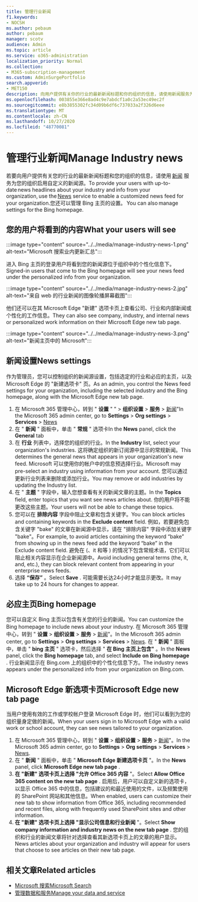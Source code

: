 ```yaml
---
title: 管理行业新闻
f1.keywords:
- NOCSH
ms.author: pebaum
author: pebaum
manager: scotv
audience: Admin
ms.topic: article
ms.service: o365-administration
localization_priority: Normal
ms.collection:
- M365-subscription-management
ms.custom: AdminSurgePortfolio
search.appverid:
- MET150
description: 向用户提供有关你的行业的最新新闻标题和你的组织的信息，请使用新闻服务为你的组织启用自定义的新闻源。
ms.openlocfilehash: 003855e366e8ad4c9e7abdcf1a0c2a53ec49ec2f
ms.sourcegitcommit: e8b3855302fc34d09b6df6c737033a2f326d6eee
ms.translationtype: MT
ms.contentlocale: zh-CN
ms.lasthandoff: 10/27/2020
ms.locfileid: "48770081"
---
```

# <a name="manage-industry-news"></a><span data-ttu-id="74ebb-103">管理行业新闻</span><span class="sxs-lookup"><span data-stu-id="74ebb-103">Manage Industry news</span></span>

<span data-ttu-id="74ebb-104">若要向用户提供有关您的行业的最新新闻标题和您的组织的信息，请使用 [新闻](https://admin.microsoft.com/adminportal/home?#/Settings/Services/:/Settings/L1/BingNews) 服务为您的组织启用自定义的新闻源。</span><span class="sxs-lookup"><span data-stu-id="74ebb-104">To provide your users with up-to-date news headlines about your industry and info from your organization, use the [News](https://admin.microsoft.com/adminportal/home?#/Settings/Services/:/Settings/L1/BingNews) service to enable a customized news feed for your organization.</span></span><span data-ttu-id="74ebb-105">您还可以管理 Bing 主页的设置。</span><span class="sxs-lookup"><span data-stu-id="74ebb-105"> You can also manage settings for the Bing homepage.</span></span>

## <a name="what-your-users-will-see"></a><span data-ttu-id="74ebb-106">您的用户将看到的内容</span><span class="sxs-lookup"><span data-stu-id="74ebb-106">What your users will see</span></span>

:::image type="content" source="../../media/manage-industry-news-1.png" alt-text="Microsoft 搜索业内更新汇总":::
 
<span data-ttu-id="74ebb-108">进入 Bing 主页的登录用户将看到您的新闻源位于组织中的个性化信息下。</span><span class="sxs-lookup"><span data-stu-id="74ebb-108">Signed-in users that come to the Bing homepage will see your news feed under the personalized info from your organization.</span></span>

:::image type="content" source="../../media/manage-industry-news-2.jpg" alt-text="来自 web 的行业新闻的图像轮播屏幕截图":::

<span data-ttu-id="74ebb-110">他们还可以在其 Microsoft Edge "新建" 选项卡页上查看公司、行业和内部新闻或个性化的工作信息。</span><span class="sxs-lookup"><span data-stu-id="74ebb-110">They can also see company, industry, and internal news or personalized work information on their Microsoft Edge new tab page.</span></span> 

:::image type="content" source="../../media/manage-industry-news-3.png" alt-text="新闻主页中的 Microsoft":::

## <a name="news-settings"></a><span data-ttu-id="74ebb-112">新闻设置</span><span class="sxs-lookup"><span data-stu-id="74ebb-112">News settings</span></span>

<span data-ttu-id="74ebb-113">作为管理员，您可以控制组织的新闻源设置，包括选定的行业和必应的主页，以及 Microsoft Edge 的 "新建选项卡" 页。</span><span class="sxs-lookup"><span data-stu-id="74ebb-113">As an admin, you control the News feed settings for your organization, including the selected industry and the Bing homepage, along with the Microsoft Edge new tab page.</span></span>



1. <span data-ttu-id="74ebb-114">在 Microsoft 365 管理中心，转到 " **设置** " "  >  **组织设置**  >  **服务**  >  [新闻](https://admin.microsoft.com/adminportal/home?#/Settings/Services/:/Settings/L1/BingNews)"</span><span class="sxs-lookup"><span data-stu-id="74ebb-114">In the Microsoft 365 admin center, go to **Settings** > **Org settings** > **Services** > [News](https://admin.microsoft.com/adminportal/home?#/Settings/Services/:/Settings/L1/BingNews)</span></span>
2. <span data-ttu-id="74ebb-115">在 " **新闻** " 面板中，单击 " **常规** " 选项卡</span><span class="sxs-lookup"><span data-stu-id="74ebb-115">In the **News** panel, click the **General** tab</span></span>
3. <span data-ttu-id="74ebb-116">在 **行业** 列表中，选择您的组织的行业。</span><span class="sxs-lookup"><span data-stu-id="74ebb-116">In the **Industry** list, select your organization's industries.</span></span> <span data-ttu-id="74ebb-117">这将确定组织的新订阅源中显示的常规新闻。</span><span class="sxs-lookup"><span data-stu-id="74ebb-117">This determines the general news that appears in your organization's new feed.</span></span> <span data-ttu-id="74ebb-118">Microsoft 可以使用你的帐户中的信息预选择行业。</span><span class="sxs-lookup"><span data-stu-id="74ebb-118">Microsoft may pre-select an industry using information from your account.</span></span> <span data-ttu-id="74ebb-119">您可以通过更新行业列表来删除或添加行业。</span><span class="sxs-lookup"><span data-stu-id="74ebb-119">You may remove or add industries by updating the Industry list.</span></span>
4. <span data-ttu-id="74ebb-120">在 " **主题** " 字段中，输入您想查看有关的新闻文章的主题。</span><span class="sxs-lookup"><span data-stu-id="74ebb-120">In the **Topics** field, enter topics that you want see news articles about.</span></span> <span data-ttu-id="74ebb-121">你的用户将不能更改这些主题。</span><span class="sxs-lookup"><span data-stu-id="74ebb-121">Your users will not be able to change these topics.</span></span>
5. <span data-ttu-id="74ebb-122">您可以在 **排除内容** 字段中阻止文章和包含关键字。</span><span class="sxs-lookup"><span data-stu-id="74ebb-122">You can block articles and containing keywords in the **Exclude content** field.</span></span> <span data-ttu-id="74ebb-123">例如，若要避免包含关键字 "bake" 的文章在新闻源中显示，请在 "排除内容" 字段中添加关键字 "bake"。</span><span class="sxs-lookup"><span data-stu-id="74ebb-123">For example, to avoid articles containing the keyword “bake” from showing up in the news feed add the keyword “bake” in the Exclude content field.</span></span> <span data-ttu-id="74ebb-124">避免在 (、it 和等 ) 的情况下包含常规术语，它们可以阻止相关内容显示在企业新闻源中。</span><span class="sxs-lookup"><span data-stu-id="74ebb-124">Avoid including general terms (the, it, and, etc.), they can block relevant content from appearing in your enterprise news feeds.</span></span>
6. <span data-ttu-id="74ebb-125">选择 **“保存”** 。</span><span class="sxs-lookup"><span data-stu-id="74ebb-125">Select **Save** .</span></span> <span data-ttu-id="74ebb-126">可能需要长达24小时才能显示更改。</span><span class="sxs-lookup"><span data-stu-id="74ebb-126">It may take up to 24 hours for changes to appear.</span></span>

## <a name="bing-homepage"></a><span data-ttu-id="74ebb-127">必应主页</span><span class="sxs-lookup"><span data-stu-id="74ebb-127">Bing homepage</span></span>

<span data-ttu-id="74ebb-128">您可以自定义 Bing 主页以包含有关您的行业的新闻。</span><span class="sxs-lookup"><span data-stu-id="74ebb-128">You can customize the Bing homepage to include news about your industry.</span></span> <span data-ttu-id="74ebb-129">在 Microsoft 365 管理中心，转到 " **设置**  >  **组织设置**  >  **服务**  >  [新闻](https://admin.microsoft.com/adminportal/home?#/Settings/Services/:/Settings/L1/BingNews)"。</span><span class="sxs-lookup"><span data-stu-id="74ebb-129">In the Microsoft 365 admin center, go to **Settings** > **Org settings** > **Services** > [News](https://admin.microsoft.com/adminportal/home?#/Settings/Services/:/Settings/L1/BingNews).</span></span> <span data-ttu-id="74ebb-130">在 " **新闻** " 面板中，单击 " **bing 主页** " 选项卡，然后选择 " **在 Bing 主页上包含"** 。</span><span class="sxs-lookup"><span data-stu-id="74ebb-130">In the **News** panel, click the **Bing homepage** tab, and select **Include on Bing homepage** .</span></span> <span data-ttu-id="74ebb-131">行业新闻显示在 Bing.com 上的组织中的个性化信息下方。</span><span class="sxs-lookup"><span data-stu-id="74ebb-131">The industry news appears under the personalized info from your organization on Bing.com.</span></span>

## <a name="microsoft-edge-new-tab-page"></a><span data-ttu-id="74ebb-132">Microsoft Edge 新选项卡页</span><span class="sxs-lookup"><span data-stu-id="74ebb-132">Microsoft Edge new tab page</span></span> 
<span data-ttu-id="74ebb-133">当用户使用有效的工作或学校帐户登录 Microsoft Edge 时，他们可以看到为您的组织量身定做的新闻。</span><span class="sxs-lookup"><span data-stu-id="74ebb-133">When your users sign in to Microsoft Edge with a valid work or school account, they can see news tailored to your organization.</span></span>

1. <span data-ttu-id="74ebb-134">在 Microsoft 365 管理中心，转到 " **设置**  >  **组织设置**  >  **服务**  >  [新闻](https://admin.microsoft.com/adminportal/home?#/Settings/Services/:/Settings/L1/BingNews)"。</span><span class="sxs-lookup"><span data-stu-id="74ebb-134">In the Microsoft 365 admin center, go to **Settings** > **Org settings** > **Services** > [News](https://admin.microsoft.com/adminportal/home?#/Settings/Services/:/Settings/L1/BingNews).</span></span>
2. <span data-ttu-id="74ebb-135">在 " **新闻** " 面板中，单击 " **Microsoft Edge 新建选项卡页** "。</span><span class="sxs-lookup"><span data-stu-id="74ebb-135">In the **News** panel, click **Microsoft Edge new tab page** .</span></span>
3. <span data-ttu-id="74ebb-136">**在 "新建" 选项卡页上选择 "允许 Office 365 内容** "。</span><span class="sxs-lookup"><span data-stu-id="74ebb-136">Select **Allow Office 365 content on the new tab page** .</span></span> <span data-ttu-id="74ebb-137">启用后，用户可以自定义新的选项卡，以显示 Office 365 中的信息，包括建议的和最近使用的文件，以及频繁使用的 SharePoint 网站和其他信息。</span><span class="sxs-lookup"><span data-stu-id="74ebb-137">When enabled, users can customize their new tab to show  information from Office 365, including recommended and recent files, along with frequently used SharePoint sites and other information.</span></span>
4. <span data-ttu-id="74ebb-138">**在 "新建" 选项卡页上选择 "显示公司信息和行业新闻** "。</span><span class="sxs-lookup"><span data-stu-id="74ebb-138">Select **Show company information and industry news on the new tab page** .</span></span> <span data-ttu-id="74ebb-139">您的组织和行业的新闻文章将针对选择查看其新选项卡页上的文章的用户显示。</span><span class="sxs-lookup"><span data-stu-id="74ebb-139">News articles about your organization and industry will appear for users that choose to see articles on their new tab page.</span></span>

## <a name="related-articles"></a><span data-ttu-id="74ebb-140">相关文章</span><span class="sxs-lookup"><span data-stu-id="74ebb-140">Related articles</span></span>

- [<span data-ttu-id="74ebb-141">Microsoft 搜索</span><span class="sxs-lookup"><span data-stu-id="74ebb-141">Microsoft Search</span></span>](https://docs.microsoft.com/microsoftsearch/)
- [<span data-ttu-id="74ebb-142">管理数据和服务</span><span class="sxs-lookup"><span data-stu-id="74ebb-142">Manage your data and service</span></span>](https://docs.microsoft.com/microsoft-365/admin/manage)
